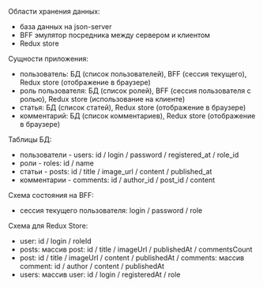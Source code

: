 Области хранения данных:

- база данных на json-server
- BFF эмулятор посредника между сервером и клиентом
- Redux store

Сущности приложения:

- пользователь: БД (список пользователей), BFF (сессия текущего), Redux store (отображение в браузере)
- роль пользователя: БД (список ролей), BFF (сессия пользователя с ролью), Redux store (использование на клиенте)
- статья: БД (список статей), Redux store (отображение в браузере)
- комментарий: БД (список комментариев), Redux store (отображение в браузере)

Таблицы БД:

- пользователи - users: id / login / password / registered_at / role_id
- роли - roles: id / name
- статьи - posts: id / title / image_url / content / published_at
- комментарии - comments: id / author_id / post_id / content

Схема состояния на BFF:

- сессия текущего пользователя: login / password / role

Схема для Redux Store:

- user: id / login / roleId
- posts: массив post: id / title / imageUrl / publishedAt / commentsCount
- post: id / title / imageUrl / content / publishedAt / comments: массив comment: id / author / content / publishedAt
- users: массив user: id / login / registeredAt / role
